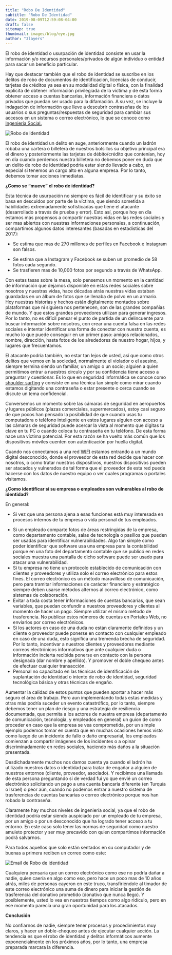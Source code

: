 ```yaml
---
title: "Robo De Identidad"
subtitle: "Robo De Identidad"
date: 2019-08-09T12:59:08-04:00
draft: false
sitemap: true
thumbnail: images/blog/eye.jpg
author: "3layers"
---
```


El robo de identidad o usurpación de identidad consiste en usar la información y/o recursos personales/privados de algún individuo o entidad para sacar un beneficio particular.

Hay que destacar también que el robo de identidad se suscribe en los delitos de robo de documentos de identificación, licencias de conducir, tarjetas de créditos ya sea en su modalidad digital o física, con la finalidad explicita de obtener información privilegiada de la victima y de esta forma obtener acceso a cuentas bancarias, información financiera o datos privados que puedan ser usado para la difamación. A su vez, se incluye la indagación de información que lleve a descubrir contraseñas de los usuarios o sus preguntas/respuestas de seguridad para cambiar sus accesos en un sistema o correo electrónico, lo que se conoce como [Ingeniería Social.](https://es.wikipedia.org/wiki/Ingenier%C3%ADa_social_(seguridad_inform%C3%A1tica))

![Robo de Identidad](/images/blog/roboidentidad.jpg)

El robo de identidad un delito en auge, anteriormente cuando un ladrón robaba una cartera o billetera de nuestros bolsillos su objetivo principal era el dinero y posteriormente las tarjetas de débito/crédito que contenían, hoy en día cuando perdemos nuestra billetera no debemos poner en duda que un delito de robo de identidad podría estar siendo llevado a cabo, en especial si tenemos un cargo alto en alguna empresa. Por lo tanto, debemos tomar acciones inmediatas.

**¿Como se “mueve” el robo de identidad?**

Esta técnica de usurpación no siempre es fácil de identificar y su éxito se basa en descuidos por parte de la víctima, que siendo sometida a habilidades extremadamente sofisticadas que tiene el atacante (desarrollado a través de prueba y error). Esto así, porque hoy en día estamos más propensos a compartir nuestras vidas en las redes sociales y ser mas abiertos con nuestras informaciones personales, a continuación, compartimos algunos datos interesantes (basadas en estadísticas del 2017): 

*	Se estima que mas de 270 millones de perfiles en Facebook e Instagram son falsos.
-	Se estima que a Instagram y Facebook se suben un promedio de 58 fotos cada segundo.
-	Se trasfieren mas de 10,000 fotos por segundo a través de WhatsApp.

Con estas tasas sobre la mesa, solo pensemos un momento en la cantidad de información que dejamos disponible en estas redes sociales sobre nosotros y nuestras vidas, hace décadas atrás nuestras vidas estaban guardadas en un álbum de fotos que se llenaba de polvo en un armario. Hoy nuestras historias y hechos están digitalmente montados sobre plataformas que ni siguiera nos pertenecen, son de las grandes compañías de mundo. Y que estos grandes proveedores utilizan para generar ingresos.
Por lo tanto, no es difícil pensar el punto de partida de un delincuente para buscar información sobre nosotros, con crear una cuenta falsa en las redes sociales e intentar identificar una forma de conectar con nuestra cuenta, es mucho lo que puede conseguir en un primer paso: amigos relacionados, nombre, dirección, hasta fotos de los alrededores de nuestro hogar, hijos, y lugares que frecuentamos.

El atacante podría también, no estar tan lejos de usted, así que como otros delitos que vemos en la sociedad, normalmente el violador o el asesino, siempre termina siendo un familiar, un amigo o un socio; alguien a quien permitimos entrar a nuestros circulo y por su confidencia tiene acceso a preguntar y cuestionar. Es lo que en seguridad informática se conoce como [shoulder surfing](https://es.wikipedia.org/wiki/Mirar_por_encima_del_hombro) y consiste en una técnica tan simple como mirar cuando estamos digitando una contraseña o estar presente o cerca cuando se discute un tema confidencial.

Conversemos un momento sobre las cámaras de seguridad en aeropuertos y lugares públicos (plazas comerciales, supermercados), estoy casi seguro de que pocos han pensado la posibilidad de que cuando usas tu computadora o teléfono inteligente en estos lugares alguien con acceso a las cámaras de seguridad puede acercar la vista al momento que digitas tu clave en tu PC o cuando coloca tu contraseña en tu teléfono. De esta forma nace una víctima potencial. Por esta razón se ha vuelto más común que los dispositivos móviles cuenten con autenticación por huella digital.

Cuando nos conectamos a una red [WIFI](https://es.wikipedia.org/wiki/Wifi) estamos entrando a un mundo digital desconocido, donde el proveedor de esta red decide que hacer con nosotros, o como tratar nuestros dispositivos, nuestros dispositivos pueden ser atacados y vulnerados de tal forma que el proveedor de esta red puede hacerse con los datos de nuestro equipo o ver cuales programas o portales visitamos.

**¿Como identificar si su empresa o empleados son vulnerables al robo de identidad?**

En general:

*	Si vez que una persona ajena a esas funciones está muy interesada en procesos internos de tu empresa o vida personal de tus empleados.
-	Si un empleado comparte fotos de áreas restringidas de la empresa, como departamento contable, salas de tecnología o pasillos que pueden ser usadas para identificar vulnerabilidades. Algo tan simple como poder identificar que software usa una empresa para la contabilidad porque en una foto del departamento contable que se publicó en redes sociales muestra una pantalla de dicho software puede ser usado para atacar una vulnerabilidad.
-	Si tu empresa no tiene un protocolo establecido de comunicación con clientes y proveedores y utiliza solo el correo electrónico para estos fines. El correo electrónico es un método maravilloso de comunicación, pero para tramitar informaciones de carácter financiero y estratégico siempre deben usarse métodos alternos al correo electrónico, como sistemas de colaboración.
-	Evitar a toda costa tener informaciones de cuentas bancarias, que sean variables, que puedan confundir a nuestros proveedores y clientes al momento de hacer un pago. Siempre utilizar el mismo método de trasferencia. No publicar estos números de cuentas en Portales Web, no enviarlos por correo electrónicos.
-	Si los actores en caso de una duda no están claramente definidos y un cliente o proveedor puede ponerse en contacto con cualquier empleado en caso de una duda, esto significa una tremenda brecha de seguridad. Por lo tanto, incentivar a nuestros clientes y proveedores mediante correos electrónicos informativos que ante cualquier duda o información incierta recibida ponerse en contacto con la persona designada (dar nombre y apellido). Y promover el doble chequeo antes de efectuar cualquier transacción.
-	Personal no capacitado en las técnicas de identificación de suplantación de identidad o intento de robo de identidad, seguridad tecnológica básica y otras técnicas de engaño.

Aumentar la calidad de estos puntos que pueden aportar a hacer más seguro el área de trabajo. Pero aun implementando todas estas medidas y otras más podría suceder un evento catastrófico, por lo tanto, siempre debemos tener un plan de riesgo y una estrategia de resiliencia documentada, que permita a los actores de nuestra empresa (departamento de comunicación, tecnología, y empleados en general) un guion de como proceder en caso que la empresa se vea comprometida, por un simple ejemplo podemos tomar en cuenta que en muchas ocasiones hemos visto como luego de un incidente de fallo o daño empresarial, los empleados comienzan a compartir imágenes de los incidentes o a opinar discriminadamente en redes sociales, haciendo más daños a la situación presentada.

Desdichadamente muchos nos damos cuenta ya cuando el ladrón ha utilizado nuestros datos o identidad para tratar de engañar a alguien de nuestros entornos (cliente, proveedor, asociado). Y recibimos una llamada de esta persona preguntando si de verdad fui yo que envié un correo electrónico solicitando un pago a una cuenta bancaria diferente (en Turquía o Israel) o peor aún, cuando no podemos entrar a nuestro sistema de trasferencias de cuentas bancarias o correo electrónico porque nos han robado la contraseña.

Claramente hay muchos niveles de ingeniería social, ya que el robo de identidad podría estar siendo auspiciado por un empleado de tu empresa, por un amigo o por un desconocido que ha logrado tener acceso a tu entorno. En este caso solo tener las normas de seguridad como nuestro amuleto protector y ser muy precavido con quien compartimos información podrá salvarnos.

Para todos aquellos que solo están sentados en su computador y de buenas a primera reciben un correo como este:

![Email de Robo de identidad](/images/blog/emailrobodeidentidad.jpg)

Cualquiera pensaría que un correo electrónico como ese no podría dañar a nadie, quien caería en algo como eso, pero hace un poco mas de 10 años atrás, miles de personas cayeron en este truco, transfiriéndole al timador de este correo electrónico una suma de dinero para iniciar la gestión de trasferencia del donativo prometido (donativo que nunca llego). Y posiblemente, usted lo vea en nuestros tiempos como algo ridículo, pero en ese momento parecía una gran oportunidad para los atacados.

**Conclusión**

No confiarnos de nadie, siempre tener procesos y procedimientos muy claros, y hacer un doble-chequeo antes de ejecutar cualquier acción.
La tendencia es que el robo de identidad y delitos informáticos aumente exponencialmente en los próximos años, por lo tanto, una empresa preparada marcara la diferencia.
